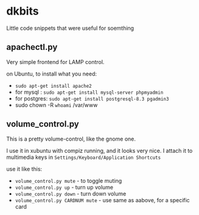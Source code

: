# dkbits
Little code snippets that were useful for soemthing

## apachectl.py

Very simple frontend for LAMP control.

on Ubuntu, to install what you need:

* `sudo apt-get install apache2`
* for mysql : `sudo apt-get install mysql-server phpmyadmin`
* for postgres: `sudo apt-get install postgresql-8.3 pgadmin3`
* sudo chown -R `whoami` /var/www

## volume_control.py
This is a pretty volume-control, like the gnome one.

I use it in xubuntu with compiz running, and it looks very nice.
I attach it to multimedia keys in `Settings/Keyboard/Application Shortcuts`

use it like this:

* `volume_control.py mute` - to toggle muting
* `volume_control.py up` - turn up volume
* `volume_control.py down` - turn down volume
* `volume_control.py CARDNUM mute` - use same as aabove, for a specific card
